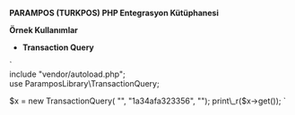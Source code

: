 **PARAMPOS (TURKPOS) PHP Entegrasyon Kütüphanesi**

**Örnek Kullanımlar**

*   **Transaction Query**

`  
include "vendor/autoload.php";  
use ParamposLibrary\\TransactionQuery;

$x = new TransactionQuery( "", "1a34afa323356", "");  
print\_r($x->get());
`

